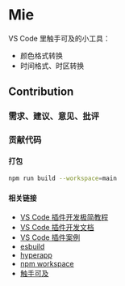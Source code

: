 # Mie

VS Code 里触手可及的小工具：

+ 颜色格式转换
+ 时间格式、时区转换

## Contribution
### 需求、建议、意见、批评

### 贡献代码
#### 打包
``` bash
npm run build --workspace=main
```

#### 相关链接
+ [VS Code 插件开发极简教程](https://zhuanlan.zhihu.com/p/532031362)
+ [VS Code 插件开发文档](https://code.visualstudio.com/api/get-started/your-first-extension)
+ [VS Code 插件案例](https://github.com/microsoft/vscode-extension-samples/tree/main)
+ [esbuild](https://esbuild.github.io/)
+ [hyperapp](https://github.com/jorgebucaran/hyperapp)
+ [npm workspace](https://docs.npmjs.com/cli/v7/using-npm/workspaces?v=true)
+ [触手可及](https://baike.baidu.com/item/%E8%A7%A6%E6%89%8B%E5%8F%AF%E5%8F%8A/3809599)
